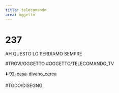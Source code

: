 ```yaml
---
title: telecomando
area: oggetto
---
```

# 237
AH QUESTO LO PERDIAMO SEMPRE

#TROVI/OGGETTO #OGGETTO/TELECOMANDO_TV

⬇️ [92-casa-divano_cerca](92-casa-divano_cerca.md)

#TODO/DISEGNO